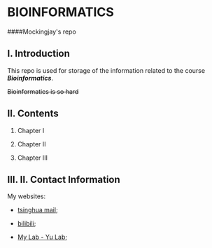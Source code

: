 BIOINFORMATICS======####Mockingjay's repoI. Introduction-----This repo is used for storage of the information related to the course ***Bioinformatics***.~~Bioinformatics is so hard~~II. Contents-----1. Chapter I1. Chapter II1. Chapter IIIIII.II. Contact Information-----My websites:+ [tsinghua mail](yanwh18@mails.tsinghua.edu.cn);+ [bilibili](https://space.bilibili.com/21561705);+ [My Lab - Yu Lab](https://liyu-lab-tsinghua.github.io/members/);